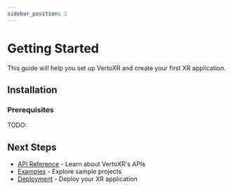 ```yaml
---
sidebar_position: 2
---
```


# Getting Started

This guide will help you set up VertoXR and create your first XR application.

## Installation

### Prerequisites

TODO:

## Next Steps

- [API Reference](./api) - Learn about VertoXR's APIs
- [Examples](./examples) - Explore sample projects
- [Deployment](./deployment) - Deploy your XR application
